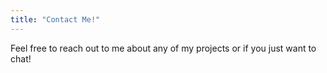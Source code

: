 ```yaml
---
title: "Contact Me!"
---
```


Feel free to reach out to me about any of my projects or if you just want to chat!
